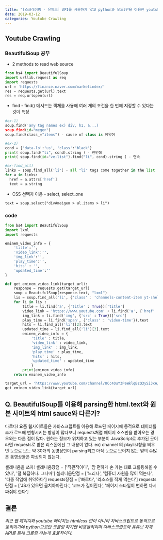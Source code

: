 ```yaml
---
title: "[스크레이핑 - 유튜브] API를 사용하지 않고 python과 html만을 이용한 youtube 스크레이핑 코딩"
date: 2019-03-12
categories: Youtube Crawling
---
```


## Youtube Crawling

### BeautifulSoup 공부

-  2 methods to read web source
```python
from bs4 import BeautifulSoup
import urllib.request as req
import requests
url = 'https://finance.naver.com/marketindex/'
res = requests.get(url).text
res = req.urlopen(url)
```


- find - find() 메서드는 객체를 사용해 여러 개의 조건을 한 번에 지정할 수 있다는 것이 특징

```python
#ex-1)
soup.find('any tag names ex) div, h1, a...)
soup.find(id="megen")
soup.find(class_="items") - cause of class is 예약어

#ex-2)
cond = {'data-lo':'us', 'class':'black'}
print( soup.find("li", cond).string ) - 한번에
print( soup.find(id="ve-list").find("li", cond).string ) - 연속

#ex-find_all)
links = soup.find_all('li') - all "li" tags come together in the list
for a in links:
  href = a.attrs['href']
  text = a.string
```


- CSS 선택자 이용 - select, select_one

`text = soup.select("div#meigen > ul.items > li")`

### code

```python
from bs4 import BeautifulSoup
import lxml
import requests

eminem_video_info = {
    'title':'',
    'video_link':'',
    'img_link':'',
    'play_time':'',
    'hits' : '',
    'updated_time':''
}

def get_eminem_video_link(target_url):
    response = requests.get(target_url)
    soup = BeautifulSoup(response.text, "lxml")
    lis = soup.find_all('li', {'class' : 'channels-content-item yt-shelf-grid-item'})
    for li in lis :
        title = li.find('a', {'title' : True})['title']
        video_link = 'https://www.youtube.com' + li.find('a', {'href' : True})['href']
        img_link = li.find('img', {'src' : True})['src']
        play_time = li.find('span', {'class' : 'video-time'}).text
        hits = li.find_all('li')[2].text
        updated_time = li.find_all('li')[3].text
        eminem_video_info = {
            'title' : title,
            'video_link' : video_link,
            'img_link' : img_link,
            'play_time' : play_time,
            'hits' : hits,
            'updated_time' : updated_time
            }
        print(eminem_video_info)
    return eminem_video_info

target_url = 'https://www.youtube.com/channel/UCc4OuY3PeWklqBzQ3ySi3xA/videos'
get_eminem_video_link(target_url)

```

## Q. BeautifulSoup를 이용해 parsing한 html.text와 원본 사이트의 html sauce와 다른가?

다르다! 요즘 웹사이트들은 자바스크립트를 이용해 로드된 페이지에 동적으로 데이터를 추가 로드해 변형시키는 방싱이 많다보니 requests처럼 페이지 소스만을 받아오는 경우와는 다른 점이 많다. 원하는 정보가 위치하고 있는 부분이 JavaScript로 추가된 곳이라면 requests로 받은 리스폰에선 그 내용이 없다.
ex) channel 의 playlist창을 띄우면 눈으로 보는 약 30개의 동영상만이 parsing되고 아직 눈으로 보이지 않는 밑의 수많은 동영상들은 파싱되지 않는다.

  셀레니움을 쓰자!
  셀레니움장점 = ['직관적이다', '맘 편하게 손 가는 대로 크롤링해올 수 있다', '덜 복잡하다. 그나마']
  셀레니움단점 = ['느리다', '컴퓨터 자원을 많이 먹는다', '다중 작업에 취약하다']
  requests장점 = ['빠르다', '리소스를 적게 먹는다']
  requests단점 = ['JS가 있으면 골치아파진다.', '코드가 길어진다', '페이지 스타일이 변하면 다시 짜줘야 한다']

## 결론
  *최근 웹 페이지와 youtube 페이지는 html/css 만이 아니라 자바스크립트로 동적으로
  움직이기에 python으로만 크롤링 하기엔 비효율적이며 자바스크립트와 유튜브 자체
  API를 통해 크롤링 하는게 효율적이다.*
